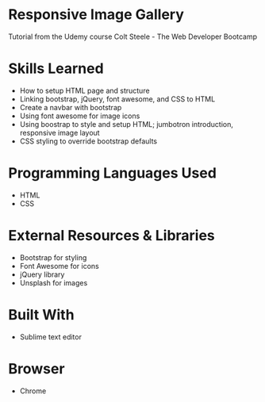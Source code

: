 # Responsive Image Gallery
Tutorial from the Udemy course Colt Steele - The Web Developer Bootcamp

# Skills Learned 
- How to setup HTML page and structure
- Linking bootstrap, jQuery, font awesome, and CSS to HTML
- Create a navbar with bootstrap
- Using font awesome for image icons
- Using boostrap to style and setup HTML; jumbotron introduction, responsive image layout
- CSS styling to override bootstrap defaults 

# Programming Languages Used
- HTML
- CSS

# External Resources & Libraries
- Bootstrap for styling
- Font Awesome for icons
- jQuery library
- Unsplash for images

# Built With
- Sublime text editor

# Browser
- Chrome
